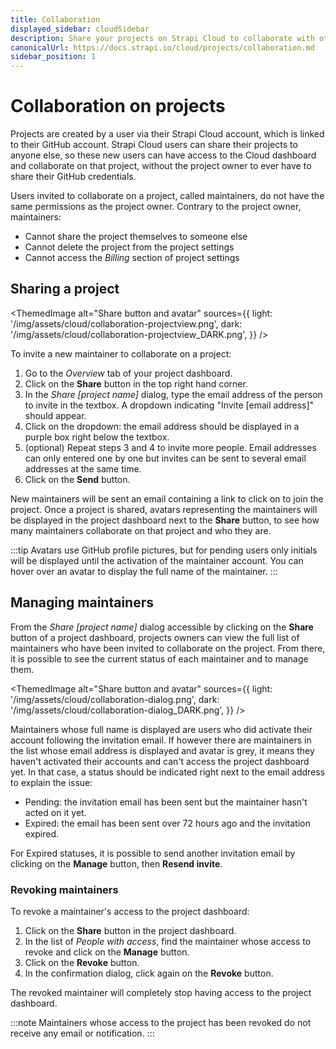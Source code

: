 ```yaml
---
title: Collaboration
displayed_sidebar: cloudSidebar
description: Share your projects on Strapi Cloud to collaborate with others.
canonicalUrl: https://docs.strapi.io/cloud/projects/collaboration.md
sidebar_position: 1
---
```


# Collaboration on projects

Projects are created by a user via their Strapi Cloud account, which is linked to their GitHub account. Strapi Cloud users can share their projects to anyone else, so these new users can have access to the Cloud dashboard and collaborate on that project, without the project owner to ever have to share their GitHub credentials.

Users invited to collaborate on a project, called maintainers, do not have the same permissions as the project owner. Contrary to the project owner, maintainers:

- Cannot share the project themselves to someone else
- Cannot delete the project from the project settings
- Cannot access the *Billing* section of project settings

## Sharing a project

<ThemedImage
  alt="Share button and avatar"
  sources={{
    light: '/img/assets/cloud/collaboration-projectview.png',
    dark: '/img/assets/cloud/collaboration-projectview_DARK.png',
  }}
/>

To invite a new maintainer to collaborate on a project:

1. Go to the *Overview* tab of your project dashboard.
2. Click on the **Share** button in the top right hand corner.
3. In the *Share [project name]* dialog, type the email address of the person to invite in the textbox. A dropdown indicating "Invite [email address]" should appear.
4. Click on the dropdown: the email address should be displayed in a purple box right below the textbox.
5. (optional) Repeat steps 3 and 4 to invite more people. Email addresses can only entered one by one but invites can be sent to several email addresses at the same time.
6. Click on the **Send** button.

New maintainers will be sent an email containing a link to click on to join the project. Once a project is shared, avatars representing the maintainers will be displayed in the project dashboard next to the **Share** button, to see how many maintainers collaborate on that project and who they are.

:::tip
Avatars use GitHub profile pictures, but for pending users only initials will be displayed until the activation of the maintainer account. You can hover over an avatar to display the full name of the maintainer.
:::

## Managing maintainers

From the *Share [project name]* dialog accessible by clicking on the **Share** button of a project dashboard, projects owners can view the full list of maintainers who have been invited to collaborate on the project. From there, it is possible to see the current status of each maintainer and to manage them.

<ThemedImage
  alt="Share button and avatar"
  sources={{
    light: '/img/assets/cloud/collaboration-dialog.png',
    dark: '/img/assets/cloud/collaboration-dialog_DARK.png',
  }}
/>

Maintainers whose full name is displayed are users who did activate their account following the invitation email. If however there are maintainers in the list whose email address is displayed and avatar is grey, it means they haven't activated their accounts and can't access the project dashboard yet. In that case, a status should be indicated right next to the email address to explain the issue:

- Pending: the invitation email has been sent but the maintainer hasn't acted on it yet.
- Expired: the email has been sent over 72 hours ago and the invitation expired.

For Expired statuses, it is possible to send another invitation email by clicking on the **Manage** button, then **Resend invite**. 

### Revoking maintainers

To revoke a maintainer's access to the project dashboard:

1. Click on the **Share** button in the project dashboard.
2. In the list of *People with access*, find the maintainer whose access to revoke and click on the **Manage** button.
3. Click on the **Revoke** button.
4. In the confirmation dialog, click again on the **Revoke** button.

The revoked maintainer will completely stop having access to the project dashboard.

:::note
Maintainers whose access to the project has been revoked do not receive any email or notification.
::: 